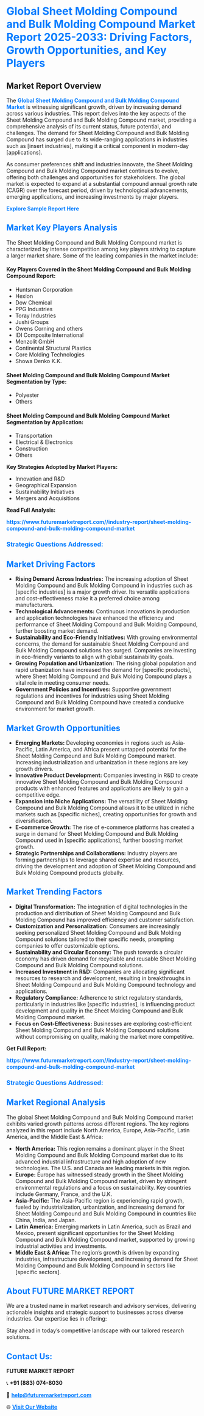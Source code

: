 <h1 style="color: #007BFF;">Global Sheet Molding Compound and Bulk Molding Compound Market Report 2025-2033: Driving Factors, Growth Opportunities, and Key Players</h1>

<section id="overview">
<h2>Market Report Overview</h2>
<p>The <a href="https://www.futuremarketreport.com//industry-report/sheet-molding-compound-and-bulk-molding-compound-market" style="color: #007BFF; text-decoration: none;"><strong>Global Sheet Molding Compound and Bulk Molding Compound Market</strong></a> is witnessing significant growth, driven by increasing demand across various industries. This report delves into the key aspects of the Sheet Molding Compound and Bulk Molding Compound market, providing a comprehensive analysis of its current status, future potential, and challenges. The demand for Sheet Molding Compound and Bulk Molding Compound has surged due to its wide-ranging applications in industries such as [insert industries], making it a critical component in modern-day [applications].</p>
<p>As consumer preferences shift and industries innovate, the Sheet Molding Compound and Bulk Molding Compound market continues to evolve, offering both challenges and opportunities for stakeholders. The global market is expected to expand at a substantial compound annual growth rate (CAGR) over the forecast period, driven by technological advancements, emerging applications, and increasing investments by major players.</p>
</section>

<section id="overview">
<p><a href="https://www.futuremarketreport.com//request-sample/reportId=57471" style="color: #007BFF; text-decoration: none;"><strong>Explore Sample Report Here</strong></a></p>
</section>

<section id="key-players">
<h2 style="color: #007BFF;">Market Key Players Analysis</h2>
<p>The Sheet Molding Compound and Bulk Molding Compound market is characterized by intense competition among key players striving to capture a larger market share. Some of the leading companies in the market include:</p>
<h4>Key Players Covered in the Sheet Molding Compound and Bulk Molding Compound Report:</h4>
<ul><li>Huntsman Corporation</li><li>Hexion</li><li>Dow Chemical</li><li>PPG Industries</li><li>Toray Industries</li><li>Jushi Groups</li><li>Owens Corning and others</li><li>IDI Composite International</li><li>Menzolit GmbH</li><li>Continental Structural Plastics</li><li>Core Molding Technologies</li><li>Showa Denko K.K.</li></ul>
<h4>Sheet Molding Compound and Bulk Molding Compound Market Segmentation by Type:</h4>
<ul><li>Polyester</li><li>Others</li></ul>

<h4>Sheet Molding Compound and Bulk Molding Compound Market Segmentation by Application:</h4>
<ul><li>Transportation</li><li>Electrical &amp; Electronics</li><li>Construction</li><li>Others</li></ul>
<p><strong>Key Strategies Adopted by Market Players:</strong></p>
<ul>
<li>Innovation and R&D</li>
<li>Geographical Expansion</li>
<li>Sustainability Initiatives</li>
<li>Mergers and Acquisitions</li>
</ul>
</section>

<section>
<p><strong>Read Full Analysis: </strong></p><a href="https://www.futuremarketreport.com//industry-report/sheet-molding-compound-and-bulk-molding-compound-market" style="color: #007BFF; text-decoration: none;"><strong>https://www.futuremarketreport.com//industry-report/sheet-molding-compound-and-bulk-molding-compound-market</strong></a>
<h3 style="color: #007BFF;">Strategic Questions Addressed:</h3>
</section>

<section id="driving-factors">
<h2 style="color: #007BFF;">Market Driving Factors</h2>
<ul>
<li><strong>Rising Demand Across Industries:</strong> The increasing adoption of Sheet Molding Compound and Bulk Molding Compound in industries such as [specific industries] is a major growth driver. Its versatile applications and cost-effectiveness make it a preferred choice among manufacturers.</li>
<li><strong>Technological Advancements:</strong> Continuous innovations in production and application technologies have enhanced the efficiency and performance of Sheet Molding Compound and Bulk Molding Compound, further boosting market demand.</li>
<li><strong>Sustainability and Eco-Friendly Initiatives:</strong> With growing environmental concerns, the demand for sustainable Sheet Molding Compound and Bulk Molding Compound solutions has surged. Companies are investing in eco-friendly variants to align with global sustainability goals.</li>
<li><strong>Growing Population and Urbanization:</strong> The rising global population and rapid urbanization have increased the demand for [specific products], where Sheet Molding Compound and Bulk Molding Compound plays a vital role in meeting consumer needs.</li>
<li><strong>Government Policies and Incentives:</strong> Supportive government regulations and incentives for industries using Sheet Molding Compound and Bulk Molding Compound have created a conducive environment for market growth.</li>
</ul>
</section>

<section id="growth-opportunities">
<h2 style="color: #007BFF;">Market Growth Opportunities</h2>
<ul>
<li><strong>Emerging Markets:</strong> Developing economies in regions such as Asia-Pacific, Latin America, and Africa present untapped potential for the Sheet Molding Compound and Bulk Molding Compound market. Increasing industrialization and urbanization in these regions are key growth drivers.</li>
<li><strong>Innovative Product Development:</strong> Companies investing in R&D to create innovative Sheet Molding Compound and Bulk Molding Compound products with enhanced features and applications are likely to gain a competitive edge.</li>
<li><strong>Expansion into Niche Applications:</strong> The versatility of Sheet Molding Compound and Bulk Molding Compound allows it to be utilized in niche markets such as [specific niches], creating opportunities for growth and diversification.</li>
<li><strong>E-commerce Growth:</strong> The rise of e-commerce platforms has created a surge in demand for Sheet Molding Compound and Bulk Molding Compound used in [specific applications], further boosting market growth.</li>
<li><strong>Strategic Partnerships and Collaborations:</strong> Industry players are forming partnerships to leverage shared expertise and resources, driving the development and adoption of Sheet Molding Compound and Bulk Molding Compound products globally.</li>
</ul>
</section>

<section id="trending-factors">
<h2 style="color: #007BFF;">Market Trending Factors</h2>
<ul>
<li><strong>Digital Transformation:</strong> The integration of digital technologies in the production and distribution of Sheet Molding Compound and Bulk Molding Compound has improved efficiency and customer satisfaction.</li>
<li><strong>Customization and Personalization:</strong> Consumers are increasingly seeking personalized Sheet Molding Compound and Bulk Molding Compound solutions tailored to their specific needs, prompting companies to offer customizable options.</li>
<li><strong>Sustainability and Circular Economy:</strong> The push towards a circular economy has driven demand for recyclable and reusable Sheet Molding Compound and Bulk Molding Compound solutions.</li>
<li><strong>Increased Investment in R&D:</strong> Companies are allocating significant resources to research and development, resulting in breakthroughs in Sheet Molding Compound and Bulk Molding Compound technology and applications.</li>
<li><strong>Regulatory Compliance:</strong> Adherence to strict regulatory standards, particularly in industries like [specific industries], is influencing product development and quality in the Sheet Molding Compound and Bulk Molding Compound market.</li>
<li><strong>Focus on Cost-Effectiveness:</strong> Businesses are exploring cost-efficient Sheet Molding Compound and Bulk Molding Compound solutions without compromising on quality, making the market more competitive.</li>
</ul>
</section>

<section>
<p><strong>Get Full Report: </strong></p><a href="https://www.futuremarketreport.com//industry-report/sheet-molding-compound-and-bulk-molding-compound-market" style="color: #007BFF; text-decoration: none;"><strong>https://www.futuremarketreport.com//industry-report/sheet-molding-compound-and-bulk-molding-compound-market</strong></a>
<h3 style="color: #007BFF;">Strategic Questions Addressed:</h3>
</section>


<section id="regional-analysis">
<h2 style="color: #007BFF;">Market Regional Analysis</h2>
<p>The global Sheet Molding Compound and Bulk Molding Compound market exhibits varied growth patterns across different regions. The key regions analyzed in this report include North America, Europe, Asia-Pacific, Latin America, and the Middle East & Africa:</p>
<ul>
<li><strong>North America:</strong> This region remains a dominant player in the Sheet Molding Compound and Bulk Molding Compound market due to its advanced industrial infrastructure and high adoption of new technologies. The U.S. and Canada are leading markets in this region.</li>
<li><strong>Europe:</strong> Europe has witnessed steady growth in the Sheet Molding Compound and Bulk Molding Compound market, driven by stringent environmental regulations and a focus on sustainability. Key countries include Germany, France, and the U.K.</li>
<li><strong>Asia-Pacific:</strong> The Asia-Pacific region is experiencing rapid growth, fueled by industrialization, urbanization, and increasing demand for Sheet Molding Compound and Bulk Molding Compound in countries like China, India, and Japan.</li>
<li><strong>Latin America:</strong> Emerging markets in Latin America, such as Brazil and Mexico, present significant opportunities for the Sheet Molding Compound and Bulk Molding Compound market, supported by growing industrial activities and investments.</li>
<li><strong>Middle East & Africa:</strong> The region’s growth is driven by expanding industries, infrastructure development, and increasing demand for Sheet Molding Compound and Bulk Molding Compound in sectors like [specific sectors].</li>
</ul>
</section>

<footer>
<h2 style="color: #007BFF;">About FUTURE MARKET REPORT</h2>
<p>We are a trusted name in market research and advisory services, delivering actionable insights and strategic support to businesses across diverse industries. Our expertise lies in offering:</p>

<p>Stay ahead in today’s competitive landscape with our tailored research solutions.</p>

<h2 style="color: #007BFF;">Contact Us:</h2>
<p><strong>FUTURE MARKET REPORT</strong></p>
<p>📞 <strong>+91 (883) 074-8030</strong></p>
<p>📧 <strong><a href="mailto:help@futuremarketreport.com" style="color: #007BFF;">help@futuremarketreport.com</a></strong></p>
<p>🌐 <strong><a href="https://www.futuremarketreport.com/" style="color: #007BFF;">Visit Our Website</a></strong></p>
</footer>